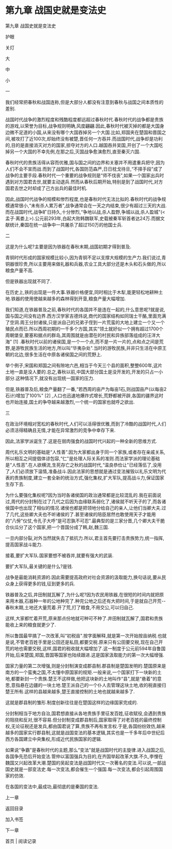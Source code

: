 # 第九章 战国史就是变法史

第九章 战国史就是变法史

护眼

关灯

大

中

小

一

我们经常把春秋和战国连称,但是大部分人都没有注意到春秋与战国之间本质性的差别.

战国时代战争的激烈程度和残酷程度都远超过春秋时代.春秋时代的战争都是贵族的游戏,以荣誉为目标,战争规则明确,风度翩翩.因此,春秋时代被灭掉的都是大国身边微不足道的小国,从来没有哪个大国吞掉另一个大国.比如,郑国夹在楚国和晋国之间,被攻打了近100次,却始终没有被楚,晋任何一方吞并.而战国时代,战争却是功利的,目的是直接消灭对方的国家,掠夺对方的人口.越国吞并吴国,开创了一个大国吃掉另一个大国的不幸先例,在那之后,灭国战争愈演愈烈,直至秦灭六国.

春秋时代的贵族活得从容而优雅,国与国之间的边界和关塞并不用遣重兵把守,因为人们不会不宣而战.而到了战国时代,各国防范森严,日日枕戈待旦,“不择手段"成了战争的主要手段.春秋时代一个重要的战争规则是“师不伐丧",如果一个国家出兵时遇到对方国君去世,就要主动退兵.然而从春秋后期开始,特别是到了战国时代,对方国君去世之时却成了己方出兵的最佳时机.

因此,战国时代战争的规模和惨烈程度,也是春秋时代无法比拟的.春秋时代的战争规模通常很小,“未有杀人累万者",战争通常会在一天之内结束,很少有超过三天的大战.而在战国时代,战争旷日持久,十分惨烈,“争地以战,杀人盈野,争城以战,杀人盈城"(<孟子·离娄上>).公元前293年,白起大败韩魏联军,史载被秦军斩首者达24万.而据文献统计,秦国在统一战争中一共屠杀了超过150万的他国士兵.

二

这是为什么呢?主要是因为铁器在春秋末期,战国初期才得到普及.

青铜时代形成的国家规模比较小,因为青铜不足以支撑大规模的生产力.我们说过,青铜器很珍贵,所以主要用来做礼器和兵器,农业工具大部分还是木头和石头做的,所以粮食产量不高.

但是铁器出现就不同了.

在历史上,铁的出现是一件大事.铁器价格便宜,同时相比于木犁,能更轻松地耕种土地.铁器的使用使越来越多的森林得到开垦,粮食产量大幅增加.

我们知道,在铁器普及之前,春秋时代的各国并不是连在一起的,什么意思呢?就是说,国与国之间没有边界.西方汉学家吉德炜说,商代的国家结构如同瑞士干酪,里面充满了空洞.周王分封诸侯,只是派自己的兄弟子侄到一片荒蛮的大地上建立一个又一个殖民点而已.所以西周初期的一千多个方国,其实“领土就好似一个拥有超过1700个周朝堡垒,要塞和据点的群岛,其周围就是由潜在的村民和异族部落组成的汪洋大海" [1] .春秋时代以前的诸侯国,是一个一个点,而不是一片一片的,点和点之间是荒野,是游牧民族生活的地方,所以叫“华夷杂处".当时的游牧民族,并非只生活在中原王朝的北边,很多生活在中原各诸侯国之间的荒野上.

举个例子,宋国和郑国之间有隙地六邑,相当于今天三个县的面积,整整600年,这片土地一直是没人要的.总之,春秋以前,中国大部分国土是没开发的,开发的只占一小部分.这种情况下,就没有出现统一国家的压力.

但是,铁器普及后,粮食产量翻了一番,“若西周的亩产为每亩1石,则战国亩产(以每亩2石计)增加了100%" [2] ,人口也迅速地爆炸式增长,荒野都被开辟,各国的疆界这时也开始连接,国土的争夺越来越激烈,一个统一的国家也就呼之欲出.

三

在政治环境相对宽松的春秋时代,人们可以活得很优雅,而到了冷酷的战国时代,人们必须活得精确且无情,才能在异常激烈的竞争中幸存下来.

因此,法家学派诞生了.这是在弱肉强食的战国时代兴起的一种全新的思维方式.

周代礼乐文明的基础是“人性善".因为大家都出身于同一个家族,或者存在亲戚关系,所以相互之间提倡体谅包容,“仁"是处理人际关系的准则.而法家学派的理论基础是“人性恶".在人欲横流,生死存亡之秋的战国时代,“温良恭俭让"已经落伍了,没用了,人们必须放下温情,准备战斗.因此法家的思想就是通过变法摧毁以礼乐文明为代表的贵族制度,建立一套全新的统治方式,强化集权,扩大军队,提高战斗力,保证国家生存下去.

为什么要强化集权呢?因为当时各诸侯国的政治通常都是比较混乱的.我在前面说过,周代的分封制在过了几代之后因为血缘联系弱化了,诸侯就不听天子的了,而各诸侯国中也出现了相似的情况.诸侯也都是把领地分给自己的亲人,让他们当卿大夫.过了几代,这些卿大夫也不听诸侯的了.甚至诸侯的陪臣居然也敢使用天子才能用的“八佾"仪仗,令孔子大呼“是可忍孰不可忍".最典型的是三家分晋,几个卿大夫干脆合伙瓜分了这个国家,把一个晋国分成了韩,赵,魏三国.

一旦内部分裂,对外当然就失去了抵抗力.所以,君主首先要打击贵族势力,统一指挥,提高国家战斗能力.

接着,要扩大军队.国家要想不被吞并,就要有强大的武装.

要扩大军队,最关键的是什么?是钱.

战争是最能消耗资源的.因此需要提高政府对社会资源的汲取能力,换句话说,要从民众身上获得更多的钱,征到更多的兵.

铁器普及之后,井田制就瓦解了,为什么呢?因为农民用铁器,在很短的时间内就把原来用木器,石器种一年的公地种完了.种完公地之后还有大把时间,于是就自己开荒--春秋末期,土地还大量荒着.开了荒,打了粮食,不用交公,可以归自己.

这样,大家都忙着开荒,原来那点份地就可种可不种了.井田制就瓦解了,国君和贵族能收上来的粮食就更少了.

所以鲁国最早搞了一次改革,叫“初税亩".按字面解释,就是第一次开始按亩纳税.也就是说,不管老百姓手里是公田还是私田,都要交税.原来只有公田要交税,现在自己开荒的地也需要交税,这样,国君的税收就大幅增加了.这一制度于公元前594年自鲁国开始,后来楚国,郑国,晋国等国家也陆续跟进.这是国家汲取能力的第一次大幅增强.

国家力量的第二次增强,则是分封制演变成郡县制.郡县制是楚国发明的.楚国原来是南方的一个蛮夷之国,不太懂中原国家的规矩.一般来说,一个国家打下一块新的土地,都要新封一个贵族.楚王不这样做,他把这块新的土地叫作“县",就是“悬着"的意思,意指悬在边疆的一块土地.楚王派自己的一个仆人去管理这块土地,收的税直接归楚王所有.这样的县越来越多,楚王直接控制的土地也就越来越多了.

这就是郡县制的雏形.制度创新往往是在楚国这样的边缘国家完成的.

分封制相当于地方自治,国君想直接从各地贵族手里征发百姓,征收赋役,会遇到贵族的阻挠和反对,很不容易.但分封制变成郡县制后,国家取得了对老百姓的最终控制权,无论征税还是发兵,都由国君说了算,贵族不再有发言权.于是,各国纷纷效仿,越来越多的国家实行郡县制,这就是战国变法的基本逻辑,其实也是一千多年后中世纪后西方各国建立中央集权,形成近代民族国家的逻辑.

如果说“争霸"是春秋时代的主题,那么“变法"就是战国时代的主旋律.进入战国之后,各国争先恐后开始变法.管仲以富国强兵为目的,在齐国举起改革大旗.不久,李悝在魏国又兴起改革大潮.楚国的吴起变法是战国时代又一次著名的变法.可以说,一部战国史就是一部变法史.每一次变法,都会催生一个强国.每一次变法,都会引起周围国家的仿效.

在各国的变法中,最成功,最彻底的是秦国的变法.

上一章

返回目录

加入书签

下一章

首页 | 阅读记录
